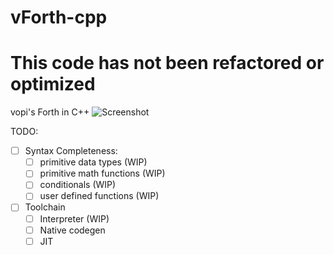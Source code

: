 # vForth-cpp
# This code has not been refactored or optimized
vopi's Forth in C++
![Screenshot](https://i.imgur.com/DUBdiZO.png)

TODO:
   - [ ] Syntax Completeness:
        - [ ] primitive data types (WIP)
        - [ ] primitive math functions (WIP)
        - [ ] conditionals (WIP)
        - [ ] user defined functions (WIP)
   - [ ] Toolchain
        - [ ] Interpreter (WIP)
        - [ ] Native codegen
        - [ ] JIT

